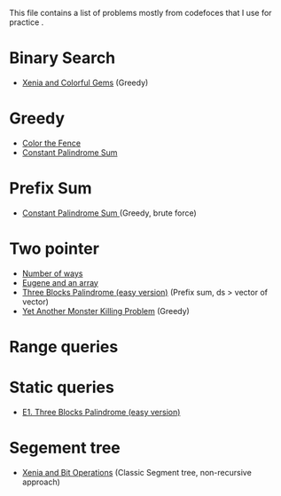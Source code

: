 <p> This file contains a list of problems mostly from codefoces that I use for practice . </p>

<h1>Binary Search</h1>
<ul><li><a href = "https://codeforces.com/contest/1336/problem/B">Xenia and Colorful Gems</a> (Greedy)</li> 

</ul>

<h1>Greedy</h1>
<ul><li><a href = "https://codeforces.com/contest/349/problem/B">Color the Fence</a></li> 
<li><a href = "https://codeforces.com/problemset/problem/1343/D">Constant Palindrome Sum</a></li>
</ul>

<h1>Prefix Sum</h1>
<ul><li><a href = "https://codeforces.com/problemset/problem/1343/D">Constant Palindrome Sum </a>(Greedy, brute force)</li> </ul>


<h1>Two pointer</h1>
  <ul><li><a href = "https://codeforces.com/problemset/problem/466/C">Number of ways</a></li>
  <li><a href = "https://codeforces.com/contest/1333/problem/C">Eugene and an array</a></li> 
<li><a href = "https://codeforces.com/contest/1335/problem/E1">Three Blocks Palindrome (easy version)</a> (Prefix sum, ds > vector of vector)</li>
  <li><a href = "https://codeforces.com/contest/1257/problem/D">Yet Another Monster Killing Problem</a> (Greedy)</li> 

</ul>
  
<h1>Range queries </h1>

<h1> Static queries</h1>
<ul><li><a href = "https://codeforces.com/problemset/problem/1335/E1">E1. Three Blocks Palindrome (easy version)</a></li>
  </ul>

<h1>Segement tree</h1>
<ul><li><a href = "https://codeforces.com/problemset/problem/339/D">Xenia and Bit Operations</a> (Classic Segment tree, non-recursive approach)</li> </ul>
